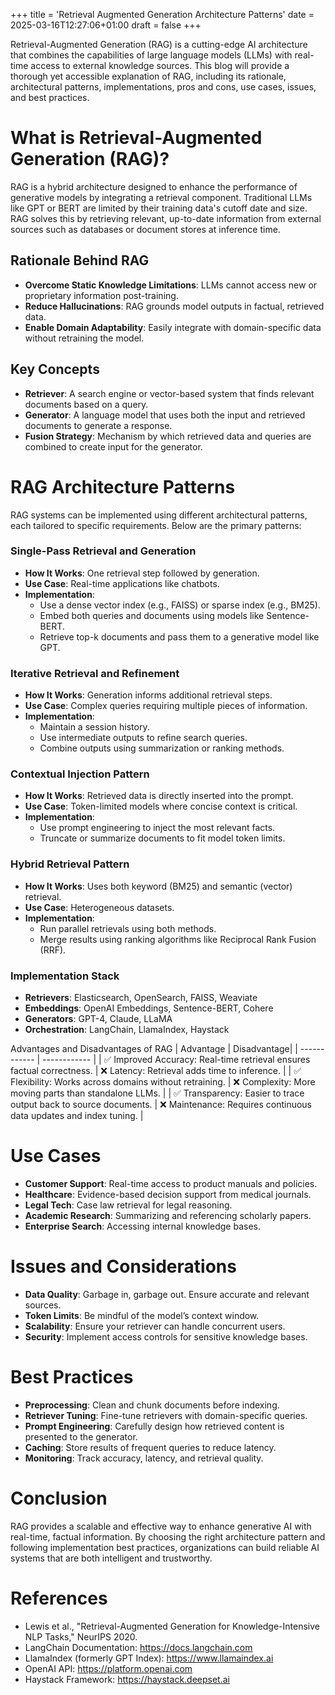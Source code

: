 +++
title = 'Retrieval Augmented Generation Architecture Patterns'
date = 2025-03-16T12:27:06+01:00
draft = false
+++

Retrieval-Augmented Generation (RAG) is a cutting-edge AI architecture that combines the capabilities of large language models (LLMs) with real-time access to external knowledge sources. This blog will provide a thorough yet accessible explanation of RAG, including its rationale, architectural patterns, implementations, pros and cons, use cases, issues, and best practices.

# What is Retrieval-Augmented Generation (RAG)?

RAG is a hybrid architecture designed to enhance the performance of generative models by integrating a retrieval component. Traditional LLMs like GPT or BERT are limited by their training data's cutoff date and size. RAG solves this by retrieving relevant, up-to-date information from external sources such as databases or document stores at inference time.

## Rationale Behind RAG

- **Overcome Static Knowledge Limitations**: LLMs cannot access new or proprietary information post-training.
- **Reduce Hallucinations**: RAG grounds model outputs in factual, retrieved data.
- **Enable Domain Adaptability**: Easily integrate with domain-specific data without retraining the model.

## Key Concepts

- **Retriever**: A search engine or vector-based system that finds relevant documents based on a query.
- **Generator**: A language model that uses both the input and retrieved documents to generate a response.
- **Fusion Strategy**: Mechanism by which retrieved data and queries are combined to create input for the generator.

# RAG Architecture Patterns

RAG systems can be implemented using different architectural patterns, each tailored to specific requirements. Below are the primary patterns:

### Single-Pass Retrieval and Generation

- **How It Works**: One retrieval step followed by generation.
- **Use Case**: Real-time applications like chatbots.
- **Implementation**:
  - Use a dense vector index (e.g., FAISS) or sparse index (e.g., BM25).
  - Embed both queries and documents using models like Sentence-BERT.
  - Retrieve top-k documents and pass them to a generative model like GPT.

### Iterative Retrieval and Refinement

- **How It Works**: Generation informs additional retrieval steps.
- **Use Case**: Complex queries requiring multiple pieces of information.
- **Implementation**:
  - Maintain a session history.
  - Use intermediate outputs to refine search queries.
  - Combine outputs using summarization or ranking methods.

### Contextual Injection Pattern

- **How It Works**: Retrieved data is directly inserted into the prompt.
- **Use Case**: Token-limited models where concise context is critical.
- **Implementation**:
  - Use prompt engineering to inject the most relevant facts.
  - Truncate or summarize documents to fit model token limits.

### Hybrid Retrieval Pattern

- **How It Works**: Uses both keyword (BM25) and semantic (vector) retrieval.
- **Use Case**: Heterogeneous datasets.
- **Implementation**:
  - Run parallel retrievals using both methods.
  - Merge results using ranking algorithms like Reciprocal Rank Fusion (RRF).

### Implementation Stack

- **Retrievers**: Elasticsearch, OpenSearch, FAISS, Weaviate
- **Embeddings**: OpenAI Embeddings, Sentence-BERT, Cohere
- **Generators**: GPT-4, Claude, LLaMA
- **Orchestration**: LangChain, LlamaIndex, Haystack

Advantages and Disadvantages of RAG
| Advantage | Disadvantage|
| ------------ | ------------ |
| ✅ Improved Accuracy: Real-time retrieval ensures factual correctness. | ❌ Latency: Retrieval adds time to inference. |
| ✅ Flexibility: Works across domains without retraining. | ❌ Complexity: More moving parts than standalone LLMs. |
| ✅ Transparency: Easier to trace output back to source documents. | ❌ Maintenance: Requires continuous data updates and index tuning. |

# Use Cases

- **Customer Support**: Real-time access to product manuals and policies.
- **Healthcare**: Evidence-based decision support from medical journals.
- **Legal Tech**: Case law retrieval for legal reasoning.
- **Academic Research**: Summarizing and referencing scholarly papers.
- **Enterprise Search**: Accessing internal knowledge bases.

# Issues and Considerations

- **Data Quality**: Garbage in, garbage out. Ensure accurate and relevant sources.
- **Token Limits**: Be mindful of the model’s context window.
- **Scalability**: Ensure your retriever can handle concurrent users.
- **Security**: Implement access controls for sensitive knowledge bases.

# Best Practices

- **Preprocessing**: Clean and chunk documents before indexing.
- **Retriever Tuning**: Fine-tune retrievers with domain-specific queries.
- **Prompt Engineering**: Carefully design how retrieved content is presented to the generator.
- **Caching**: Store results of frequent queries to reduce latency.
- **Monitoring**: Track accuracy, latency, and retrieval quality.

# Conclusion

RAG provides a scalable and effective way to enhance generative AI with real-time, factual information. By choosing the right architecture pattern and following implementation best practices, organizations can build reliable AI systems that are both intelligent and trustworthy.

# References

- Lewis et al., "Retrieval-Augmented Generation for Knowledge-Intensive NLP Tasks," NeurIPS 2020.
- LangChain Documentation: https://docs.langchain.com
- LlamaIndex (formerly GPT Index): https://www.llamaindex.ai
- OpenAI API: https://platform.openai.com
- Haystack Framework: https://haystack.deepset.ai
